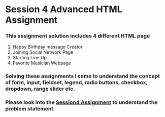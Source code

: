 # Session 4 Advanced HTML Assignment

### This assignment solution includes 4 different HTML page

1. Happy Birthday message Creator
2. Joining Social Network Page
3. Starting Line Up
4. Favorite Musician Webpage

### Solving these assignments I came to understand the concept of form, input, fieldset, legend, radio buttons, checkbox, dropdown, range slider etc.

### Please look into the [Session4 Assignment](https://github.com/pesto-students/P12_Web_Fundamentals/tree/master/Session-04_Advanced_HTML "github link") to understand the problem statement. 